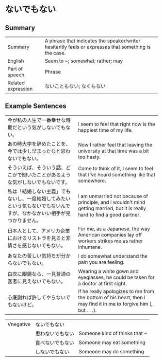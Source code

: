 # ないでもない

## Summary

<table><tr>   <td>Summary</td>   <td>A phrase that indicates the speaker/writer hesitantly feels or expresses that something is the case.</td></tr><tr>   <td>English</td>   <td>Seem to ~; somewhat; rather; may</td></tr><tr>   <td>Part of speech</td>   <td>Phrase</td></tr><tr>   <td>Related expression</td>   <td>ないこともない; なくもない</td></tr></table>

## Example Sentences

<table><tr>   <td>今が私の人生で一番幸せな時期だという気がしないでもない。</td>   <td>I seem to feel that right now is the happiest time of my life.</td></tr><tr>   <td>あの時大学を辞めたことを、今では少し早まったなと思わないでもない。</td>   <td>Now I rather feel that leaving the university at that time was a bit too hasty.</td></tr><tr>   <td>そういえば、そういう話、どこかで聞いたことがあるような気がしないでもないです。</td>   <td>Come to think of it, I seem to feel that I've heard something like that somewhere.</td></tr><tr>   <td>私は「結婚しない主義」でもないし、一度結婚してみたいという気もないでもないんですが、なかなかいい相手が見つかりません。</td>   <td>I am unmarried not because of principle, and I wouldn't mind getting married, but it is really hard to ﬁnd a good partner.</td></tr><tr>   <td>日本人として、アメリカ企業におけるリストラを見ると非情さを感じないでもない。</td>   <td>For me, as a Japanese, the way American companies lay off workers strikes me as rather inhumane.</td></tr><tr>   <td>あなたの苦しい気持ちが分からないでもない。</td>   <td>I do somewhat understand the pain you are feeling.</td></tr><tr>   <td>白衣に眼鏡なら、一見普通の医者に見えないでもない。</td>   <td>Wearing a white gown and eyeglasses, he could be taken for a doctor at first sight.</td></tr><tr>   <td>心底謝れば許してやらないでもないけど。</td>   <td>If he really apologizes to me from the bottom of his heart, then I may ﬁnd it in me to forgive him (, but . . .).</td></tr></table>

<table class="table"><tbody><tr class="tr head"><td class="td"><span class="bold">Vnegative</span></td><td class="td"><span class="concept">ないでもない</span></td><td class="td"></td></tr><tr class="tr"><td class="td"></td><td class="td"><span>思わ</span><span class="concept">ないでもない</span></td><td class="td"><span>Someone kind of thinks that ~</span></td></tr><tr class="tr"><td class="td"></td><td class="td"><span>食べ</span><span class="concept">ないでもない</span></td><td class="td"><span>Someone may eat something</span></td></tr><tr class="tr"><td class="td"></td><td class="td"><span>し</span><span class="concept">ないでもない</span></td><td class="td"><span>Someone may do something</span></td></tr></tbody></table>

